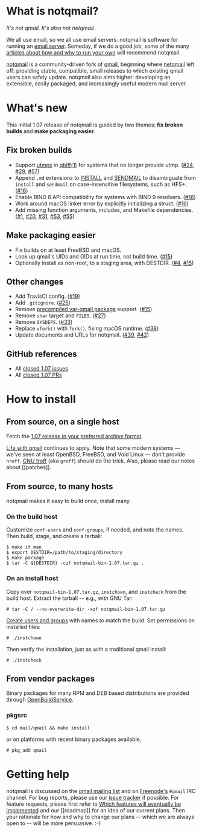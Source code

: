 # What is notqmail?

_It's not qmail. It's also not netqmail._

We all use email, so we all use email servers. notqmail is software for running an [email server](https://en.wikipedia.org/wiki/Message_transfer_agent). Someday, if we do a good job, some of the many [articles about how and why to run your own](https://arstechnica.com/information-technology/2014/02/how-to-run-your-own-e-mail-server-with-your-own-domain-part-1/) will recommend notqmail.

[notqmail](http://notqmail.org) is a community-driven fork of [qmail](https://cr.yp.to/qmail.html), beginning where [netqmail](http://netqmail.org) left off: providing stable, compatible, small releases to which existing qmail users can safely update. notqmail also aims higher: developing an extensible, easily packaged, and increasingly useful modern mail server.


# What's new

This initial 1.07 release of notqmail is guided by two themes: **fix broken builds** and **make packaging easier**.

## Fix broken builds

- Support [utmpx](https://en.wikipedia.org/wiki/Utmp) in [qbiff(1)](https://github.com/notqmail/notqmail/blob/master/qbiff.1) for systems that no longer provide utmp. ([#24](https://github.com/notqmail/notqmail/pull/24), [#29](https://github.com/notqmail/notqmail/pull/29), [#57](https://github.com/notqmail/notqmail/pull/57)) 
- Append `.md` extensions to [INSTALL](https://github.com/notqmail/notqmail/blob/master/INSTALL.md) and [SENDMAIL](https://github.com/notqmail/notqmail/blob/master/SENDMAIL.md) to disambiguate from `install` and `sendmail` on case-insensitive filesystems, such as HFS+. ([#16](https://github.com/notqmail/notqmail/pull/16))
- Enable BIND 8 API compatibility for systems with BIND 9 resolvers. ([#16](https://github.com/notqmail/notqmail/pull/16))
- Work around macOS linker error by explicitly initializing a struct. ([#16](https://github.com/notqmail/notqmail/pull/16))
- Add missing function arguments, includes, and Makefile dependencies. ([#1](https://github.com/notqmail/notqmail/pull/1), [#20](https://github.com/notqmail/notqmail/pull/20), [#31](https://github.com/notqmail/notqmail/pull/31), [#53](https://github.com/notqmail/notqmail/pull/53), [#55](https://github.com/notqmail/notqmail/pull/55))

## Make packaging easier

- Fix builds on at least FreeBSD and macOS.
- Look up qmail's UIDs and GIDs at run time, not build time. ([#15](https://github.com/notqmail/notqmail/pull/15))
- Optionally install as non-root, to a staging area, with DESTDIR. ([#4](https://github.com/notqmail/notqmail/pull/4), [#15](https://github.com/notqmail/notqmail/pull/15))

## Other changes

- Add TravisCI config. ([#19](https://github.com/notqmail/notqmail/pull/19))
- Add `.gitignore`. ([#25](https://github.com/notqmail/notqmail/pull/25))
- Remove [precompiled var-qmail package](https://cr.yp.to/qmail/var-qmail.html) support. ([#15](https://github.com/notqmail/notqmail/pull/15))
- Remove `shar` target and `FILES`. ([#27](https://github.com/notqmail/notqmail/pull/27))
- Remove `SYSDEPS`. ([#33](https://github.com/notqmail/notqmail/pull/33))
- Replace `vfork()` with `fork()`, fixing macOS runtime. ([#38](https://github.com/notqmail/notqmail/pull/38))
- Update documents and URLs for notqmail. ([#39](https://github.com/notqmail/notqmail/pull/39), [#42](https://github.com/notqmail/notqmail/pull/42))

## GitHub references

- All [closed 1.07 issues](https://github.com/notqmail/notqmail/issues?q=is%3Aissue+is%3Aclosed+milestone%3A1.07)
- All [closed 1.07 PRs](https://github.com/notqmail/notqmail/pulls?q=is%3Apr+is%3Aclosed+milestone%3A1.07)


# How to install

## From source, on a single host

Fetch the [1.07 release in your preferred archive format](https://github.com/notqmail/notqmail/releases/tag/notqmail-1.07).

[Life with qmail](http://www.lifewithqmail.org/lwq.html#installation) continues to apply. Note that some modern systems — we've seen at least OpenBSD, FreeBSD, and Void Linux — don't provide `nroff`. [GNU troff](https://www.gnu.org/software/groff/) (aka `groff`) should do the trick. Also, please read our notes about [[patches]].

## From source, to many hosts

notqmail makes it easy to build once, install many.

### On the build host

Customize `conf-users` and `conf-groups`, if needed, and note the names. Then build, stage, and create a tarball:

    $ make it man
    $ export DESTDIR=/path/to/staging/directory
    $ make package
    $ tar -C ${DESTDIR} -czf notqmail-bin-1.07.tar.gz .

### On an install host

Copy over `notqmail-bin-1.07.tar.gz`, `instchown`, and `instcheck` from the build host. Extract the tarball -- e.g., with GNU Tar:

    # tar -C / --no-overwrite-dir -xzf notqmail-bin-1.07.tar.gz

[Create users and groups](https://github.com/notqmail/notqmail/blob/master/INSTALL.ids) with names to match the build. Set permissions on installed files:

    # ./instchown

Then verify the installation, just as with a traditional qmail install:

    # ./instcheck

## From vendor packages

Binary packages for many RPM and DEB based distributions are provided through [OpenBuildService](https://software.opensuse.org//download.html?project=home%3Anotqmail&package=notqmail).

### pkgsrc

    $ cd mail/qmail && make install

or on platforms with recent binary packages available,

    # pkg_add qmail


# Getting help

notqmail is discussed on the [qmail mailing list](https://cr.yp.to/lists.html#qmail) and on [Freenode's](https://freenode.net/) `#qmail` IRC channel.
For bug reports, please use our [issue tracker](https://github.com/notqmail/notqmail/issues) if possible.
For feature requests, please first refer to [Which features will eventually be implemented](https://github.com/notqmail/notqmail/wiki#which-features-will-eventually-be-implemented) and our [[roadmap]] for an idea of our current plans.
Then your rationale for how and why to change our plans -- which we are always open to -- will be more persuasive. :-)